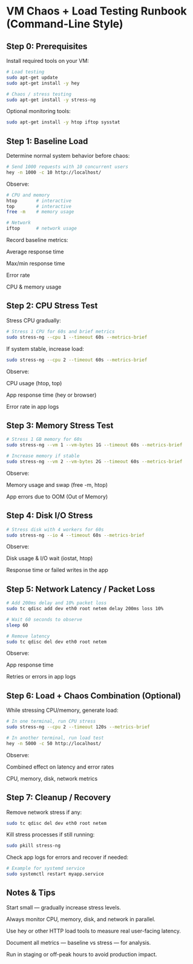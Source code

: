 # VM Chaos + Load Testing Runbook (Command-Line Style)
## Step 0: Prerequisites

Install required tools on your VM:

```bash
# Load testing
sudo apt-get update
sudo apt-get install -y hey
```

```bash
# Chaos / stress testing
sudo apt-get install -y stress-ng
```

Optional monitoring tools:

```bash
sudo apt-get install -y htop iftop sysstat
```

## Step 1: Baseline Load

Determine normal system behavior before chaos:
```bash
# Send 1000 requests with 10 concurrent users
hey -n 1000 -c 10 http://localhost/
```

Observe:

```bash
# CPU and memory
htop       # interactive
top        # interactive
free -m    # memory usage

# Network
iftop      # network usage
```

Record baseline metrics:

Average response time

Max/min response time

Error rate

CPU & memory usage

## Step 2: CPU Stress Test

Stress CPU gradually:

```bash
# Stress 1 CPU for 60s and brief metrics
sudo stress-ng --cpu 1 --timeout 60s --metrics-brief
```

If system stable, increase load:
```bash
sudo stress-ng --cpu 2 --timeout 60s --metrics-brief
```

Observe:

CPU usage (htop, top)

App response time (hey or browser)

Error rate in app logs

## Step 3: Memory Stress Test

```bash
# Stress 1 GB memory for 60s
sudo stress-ng --vm 1 --vm-bytes 1G --timeout 60s --metrics-brief

# Increase memory if stable
sudo stress-ng --vm 2 --vm-bytes 2G --timeout 60s --metrics-brief
```

Observe:

Memory usage and swap (free -m, htop)

App errors due to OOM (Out of Memory)

## Step 4: Disk I/O Stress

```bash
# Stress disk with 4 workers for 60s
sudo stress-ng --io 4 --timeout 60s --metrics-brief
```

Observe:

Disk usage & I/O wait (iostat, htop)

Response time or failed writes in the app

## Step 5: Network Latency / Packet Loss

```bash
# Add 200ms delay and 10% packet loss
sudo tc qdisc add dev eth0 root netem delay 200ms loss 10%

# Wait 60 seconds to observe
sleep 60

# Remove latency
sudo tc qdisc del dev eth0 root netem
```

Observe:

App response time

Retries or errors in app logs

## Step 6: Load + Chaos Combination (Optional)

While stressing CPU/memory, generate load:

```bash
# In one terminal, run CPU stress
sudo stress-ng --cpu 2 --timeout 120s --metrics-brief

# In another terminal, run load test
hey -n 5000 -c 50 http://localhost/
```

Observe:

Combined effect on latency and error rates

CPU, memory, disk, network metrics

## Step 7: Cleanup / Recovery

Remove network stress if any:
```bash
sudo tc qdisc del dev eth0 root netem
```

Kill stress processes if still running:
```bash
sudo pkill stress-ng
```

Check app logs for errors and recover if needed:
```bash
# Example for systemd service
sudo systemctl restart myapp.service
```

## Notes & Tips

Start small — gradually increase stress levels.

Always monitor CPU, memory, disk, and network in parallel.

Use hey or other HTTP load tools to measure real user-facing latency.

Document all metrics — baseline vs stress — for analysis.

Run in staging or off-peak hours to avoid production impact.
